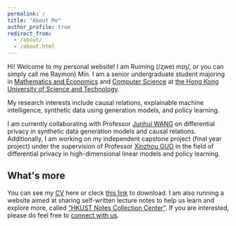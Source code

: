 ```yaml
---
permalink: /
title: "About Me"
author_profile: true
redirect_from: 
  - /about/
  - /about.html
---
```


Hi! Welcome to my personal website! I am Ruiming (/ʐweɪ mɪŋ/, or you can simply call me Raymon) Min. I am a senior undergraduate student majoring in [Mathematics and Economics](https://maec.hkust.edu.hk/home) and [Computer Science](https://cse.hkust.edu.hk/bsc/) at [the Hong Kong University of Science and Technology](https://hkust.edu.hk/).

My research interests include causal relations, explainable machine intelligence, synthetic data using generation models, and policy learning. 

I am currently collaborating with Professor [Junhui WANG](https://sites.google.com/site/junhuiwang/Home?authuser=0) on differential privacy in synthetic data generation models and causal relations. 
Additionally, I am working on my independent capstone project (final year project) under the supervision of Professor [Xinzhou GUO](https://www.math.hkust.edu.hk/people/faculty/profile/xinzhoug/) in the field of differential privacy in high-dimensional linear models and policy learning.


What's more
------
You can see my [CV](https://ruimingmin.com/cv/) here or cleck [this link](https://hkustconnect-my.sharepoint.com/:b:/g/personal/rmin_connect_ust_hk/Ee-DWCfHJ9tKrphJHKhR9QQBGU9RMuR6mEFnPa_7byiKNQ?e=pt4pf0) to download. I am also running a website aimed at sharing self-written lecture notes to help us learn and explore more, called [“HKUST Notes Collection Center”](hkustsharing.ruimingmin.com). If you are interested, please do feel free to [connect with us](hkustsharing@gmail.com).